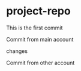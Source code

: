 # project-repo

This is the first commit

Commit from main account

changes

Commit from other account

